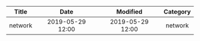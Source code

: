 | Title                | Date             | Modified         | Category          |
|:--------------------:|:----------------:|:----------------:|:-----------------:|
| network              | 2019-05-29 12:00 | 2019-05-29 12:00 | network            |

